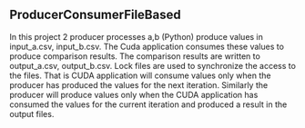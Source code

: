 ## ProducerConsumerFileBased

In this project 2 producer processes a,b (Python) produce values in input_a.csv, input_b.csv. The Cuda application consumes these values to produce comparison results. The comparison results are written to output_a.csv, output_b.csv. Lock files are used to synchronize the access to the files. That is CUDA application will consume values only when the producer has produced the values for the next iteration. Similarly the producer will produce values only when the CUDA application has consumed the values for the current iteration and produced a result in the output files.